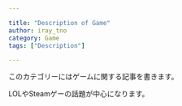 ```yaml
---

title: "Description of Game"
author: iray_tno
category: Game
tags: ["Description"]

---
```


このカテゴリーにはゲームに関する記事を書きます。

LOLやSteamゲーの話題が中心になります。
